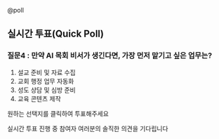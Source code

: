 @poll

## 실시간 투표(Quick Poll)

### 질문4 : 만약 AI 목회 비서가 생긴다면, 가장 먼저 맡기고 싶은 업무는?

1. 설교 준비 및 자료 수집
2. 교회 행정 업무 자동화
3. 성도 상담 및 심방 준비
4. 교육 콘텐츠 제작

원하는 선택지를 클릭하여 투표해주세요

실시간 투표 진행 중 참여자 여러분의 솔직한 의견을 기다립니다

